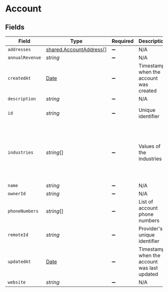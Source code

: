 # Account


## Fields

| Field                                                                                               | Type                                                                                                | Required                                                                                            | Description                                                                                         | Example                                                                                             |
| --------------------------------------------------------------------------------------------------- | --------------------------------------------------------------------------------------------------- | --------------------------------------------------------------------------------------------------- | --------------------------------------------------------------------------------------------------- | --------------------------------------------------------------------------------------------------- |
| `addresses`                                                                                         | [shared.AccountAddress](../../../sdk/models/shared/accountaddress.md)[]                             | :heavy_minus_sign:                                                                                  | N/A                                                                                                 |                                                                                                     |
| `annualRevenue`                                                                                     | *string*                                                                                            | :heavy_minus_sign:                                                                                  | N/A                                                                                                 |                                                                                                     |
| `createdAt`                                                                                         | [Date](https://developer.mozilla.org/en-US/docs/Web/JavaScript/Reference/Global_Objects/Date)       | :heavy_minus_sign:                                                                                  | Timestamp when the account was created                                                              | 2021-01-01T01:01:01.000Z                                                                            |
| `description`                                                                                       | *string*                                                                                            | :heavy_minus_sign:                                                                                  | N/A                                                                                                 |                                                                                                     |
| `id`                                                                                                | *string*                                                                                            | :heavy_minus_sign:                                                                                  | Unique identifier                                                                                   | 8187e5da-dc77-475e-9949-af0f1fa4e4e3                                                                |
| `industries`                                                                                        | *string*[]                                                                                          | :heavy_minus_sign:                                                                                  | Values of the industries                                                                            | [<br/>"Information Technology",<br/>"Airlines \u0026 Airports",<br/>"Personal Care \u0026 Household Products"<br/>] |
| `name`                                                                                              | *string*                                                                                            | :heavy_minus_sign:                                                                                  | N/A                                                                                                 |                                                                                                     |
| `ownerId`                                                                                           | *string*                                                                                            | :heavy_minus_sign:                                                                                  | N/A                                                                                                 |                                                                                                     |
| `phoneNumbers`                                                                                      | *string*[]                                                                                          | :heavy_minus_sign:                                                                                  | List of account phone numbers                                                                       | [<br/>"+1123425334"<br/>]                                                                           |
| `remoteId`                                                                                          | *string*                                                                                            | :heavy_minus_sign:                                                                                  | Provider's unique identifier                                                                        | 8187e5da-dc77-475e-9949-af0f1fa4e4e3                                                                |
| `updatedAt`                                                                                         | [Date](https://developer.mozilla.org/en-US/docs/Web/JavaScript/Reference/Global_Objects/Date)       | :heavy_minus_sign:                                                                                  | Timestamp when the account was last updated                                                         | 2021-01-01T01:01:01.000Z                                                                            |
| `website`                                                                                           | *string*                                                                                            | :heavy_minus_sign:                                                                                  | N/A                                                                                                 |                                                                                                     |